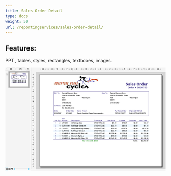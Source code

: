 ```yaml
---
title: Sales Order Detail
type: docs
weight: 50
url: /reportingservices/sales-order-detail/
---
```


## **Features:**
PPT , tables, styles, rectangles, textboxes, images. 

![todo:image_alt_text](sales-order-detail_1.png)
